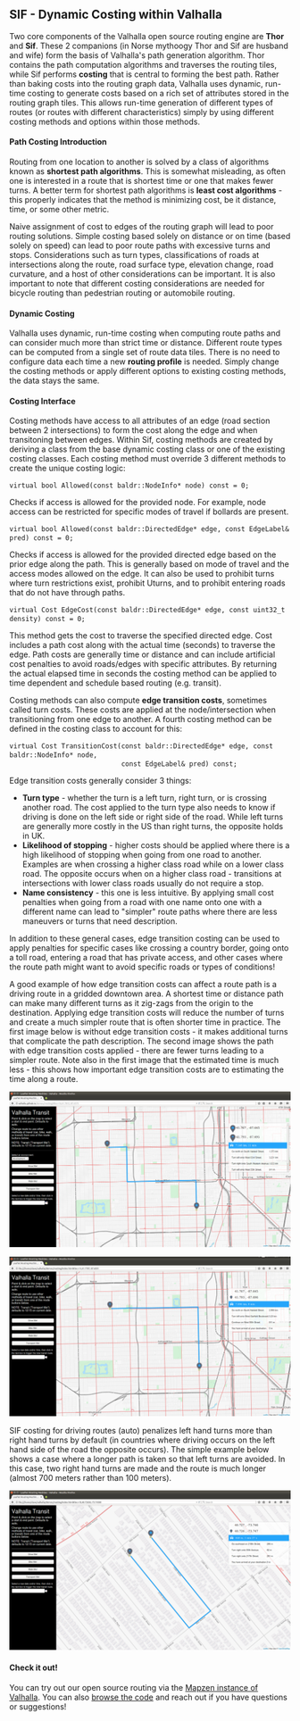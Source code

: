 ## SIF - Dynamic Costing within Valhalla

Two core components of the Valhalla open source routing engine are **Thor** and **Sif**. These 2 companions (in Norse mythoogy Thor and Sif are husband and wife) form the basis of Valhalla's path generation algorithm. Thor contains the path computation algorithms and traverses the routing tiles, while Sif performs **costing** that is central to forming the best path. Rather than baking costs into the routing graph data, Valhalla uses dynamic, run-time costing to generate costs based on a rich set of attributes stored in the routing graph tiles. This allows run-time generation of different types of routes (or routes with different characteristics) simply by using different costing methods and options within those methods.

#### Path Costing Introduction

Routing from one location to another is solved by a class of algorithms known as **shortest path algorithms**. This is somewhat misleading, as often one is interested in a route that is shortest time or one that makes fewer turns. A better term for shortest path algorithms is **least cost algorithms** - this properly indicates that the method is minimizing cost, be it distance, time, or some other metric.

Naive assignment of cost to edges of the routing graph will lead to poor routing solutions. Simple costing based solely on distance or on time (based solely on speed) can lead to poor route paths with excessive turns and stops. Considerations such as turn types, classifications of roads at intersections along the route, road surface type, elevation change, road curvature, and a host of other considerations can be important.  It is also important to note that different costing considerations are needed for bicycle routing than pedestrian routing or automobile routing.

#### Dynamic Costing

Valhalla uses dynamic, run-time costing when computing route paths and can consider much more than strict time or distance. Different route types can be computed from a single set of route data tiles. There is no need to configure data each time a new **routing profile** is needed. Simply change the costing methods or apply different options to existing costing methods, the data stays the same.

#### Costing Interface

Costing methods have access to all attributes of an edge (road section between 2 intersections) to form the cost along the edge and when transitoning between edges. Within Sif, costing methods are created by deriving a class from the base dynamic costing class or one of the existing costing classes. Each costing method must override 3 different methods to create the unique costing logic:

	virtual bool Allowed(const baldr::NodeInfo* node) const = 0;
Checks if access is allowed for the provided node. For example, node access can be restricted for specific modes of travel if bollards are present.

	virtual bool Allowed(const baldr::DirectedEdge* edge, const EdgeLabel& pred) const = 0;
Checks if access is allowed for the provided directed edge based on the prior edge along the path. This is generally based on mode of travel and the access modes allowed on the edge. It can also be used to prohibit turns where turn restrictions exist, prohibit Uturns, and to prohibit entering roads that do not have through paths.

	virtual Cost EdgeCost(const baldr::DirectedEdge* edge, const uint32_t density) const = 0;
    
This method gets the cost to traverse the specified directed edge. Cost includes a path cost along with the actual time (seconds) to traverse the edge. Path costs are generally time or distance and can include artificial cost penalties to avoid roads/edges with specific attributes. By returning the actual elapsed time in seconds the costing method can be applied to time dependent and schedule based routing (e.g. transit).


Costing methods can also compute **edge transition costs**, sometimes called turn costs. These costs are applied at the node/intersection when transitioning from one edge to another. A fourth costing method can be defined in the costing class to account for this:

	virtual Cost TransitionCost(const baldr::DirectedEdge* edge, const baldr::NodeInfo* node,
                                const EdgeLabel& pred) const;

Edge transition costs generally consider 3 things:

- **Turn type** - whether the turn is a left turn, right turn, or is crossing another road. The cost applied to the turn type also needs to know if driving is done on the left side or right side of the road. While left turns are generally more costly in the US than right turns, the opposite holds in UK.
- **Likelihood of stopping** - higher costs should be applied where there is a high likelihood of stopping when going from one road to another. Examples are when crossing a higher class road while on a lower class road. The opposite occurs when on a higher class road - transitions at intersections with lower class roads usually do not require a stop.
- **Name consistency** - this one is less intuitive. By applying small cost penalties when going from a road with one name onto one with a different name can lead to "simpler" route paths where there are less maneuvers or turns that need description.

In addition to these general cases, edge transition costing can be used to apply penalties for specific cases like crossing a country border, going onto a toll road, entering a road that has private access, and other cases where the route path might want to avoid specific roads or types of conditions!

A good example of how edge transition costs can affect a route path is a driving route in a gridded downtown area. A shortest time or distance path can make many different turns as it zig-zags from the origin to the destination. Applying edge transition costs will reduce the number of turns and create a much simpler route that is often shorter time in practice. The first image below is without edge transition costs - it makes additional turns that complicate the path description. The second image shows the path with edge transition costs applied - there are fewer turns leading to a simpler route. Note also in the first image that the estimated time is much less - this shows how important edge transition costs are to estimating the time along a route.

![ZigZag1](images/chicago_turns2.png "Without Edge Transition costing")

![ZigZag2](images/chicago_turns1.png "With Edge Transition costing")

SIF costing for driving routes (auto) penalizes left hand turns more than right hand turns by default (in countries where driving occurs on the left hand side of the road the opposite occurs). The simple example below shows a case where a longer path is taken so that left turns are avoided. In this case, two right hand turns are made and the route is much longer (almost 700 meters rather than 100 meters).

![AvoidLeftTurns](images/avoid_left_turns.png "Costing to avoid left turns")

#### Check it out!

You can try out our open source routing via the [Mapzen instance of Valhalla](https://mapzen.com/projects/valhalla). You can also [browse the code](https://github.com/valhalla) and reach out if you have questions or suggestions!
